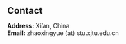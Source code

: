 <h1 id="contact"></h1>

<h2 style="margin: 30px 0px 10px;">Contact</h2>

<p><strong>Address:</strong> 
<!--   <a href="https://www.google.com/maps/place/10+Bd+Thomas+Gobert,+91120+Palaiseau/@48.7124352,2.194429,17z/data=!3m1!4b1!4m6!3m5!1s0x47e678bdc3c9eee5:0xb68bc1fb5222c860!8m2!3d48.7124317!4d2.1970093!16s%2Fg%2F11h2c29d0k?entry=ttu">10 Bd Thomas Gobert, 91120 Palaiseau</a> -->
<a>Xi’an, China</a>
<br />
<!-- <strong>Office Location:</strong> Centre de Nanosciences et de Nanotechnologies
<br /> -->
<strong>Email:</strong> <email>zhaoxingyue (at) stu.xjtu.edu.cn</email>
<br />
<!-- <p style="text-align: left;"><iframe src="https://docs.google.com/forms/d/e/1FAIpQLSeFJTf6Nq_juYt4YNHpMSA5JOIDjsyAG3BjNEWdyAJfhfO11w/viewform?embedded=true&hl=en" width="640" scrolling="no" height="780" frameborder="0" marginheight="0" marginwidth="0">Loading…</iframe></p> -->
